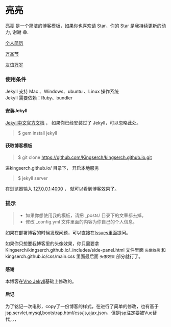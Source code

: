 # 亮亮

[亮亮](https://github.com/Kingserch/kingserch.github.io) 是一个简洁的博客模板，如果你也喜欢请 Star，你的 Star 是我持续更新的动力, 谢谢 😄.

[个人简历](https://kingserch.github.io/qzl/public)

[万圣节](https://kingserch.github.io/hallowsday)

[友谊万岁](https://kingserch.github.io/line)

### 使用条件

Jekyll 支持 Mac 、Windows、ubuntu 、Linux 操作系统                     
Jekyll 需要依赖：Ruby、bundler

#### 安装Jekyll

[Jekyll中文官方文档](http://jekyll.bootcss.com/) ， 如果你已经安装过了 Jekyll，可以忽略此处。

> $ gem install jekyll

#### 获取博客模板

> $ git clone https://github.com/Kingserch/kingserch.github.io.git
 

进kingserch.github.io/ 目录下， 开启本地服务 

> $ jekyll server

在浏览器输入 [127.0.0.1:4000](127.0.0.1:4000) ， 就可以看到博客效果了。

### 提示

>* 如果你想使用我的模板，请把 _posts/ 目录下的文章都去掉。
>* 修改 _config.yml 文件里面的内容为你自己的个人信息。

如果在部署博客的时候发现问题，可以直接在[Issues](https://github.com/Kingserch/kingserch.github.io/issues)里面提问。        


如果你只想要我博客里的头像效果，你只需要拿 Kingserch/kingserch.github.io/_includes/side-panel.html 文件里面 `头像效果` 和 kingserch.github.io/css/main.css 里面最后面 `头像效果` 部分就行了。


#### 感谢   

本博客在[Vno Jekyll](https://github.com/onevcat/vno-jekyll)基础上修改的。 

#### 后记 
为了铭记一次电影，copy了一份博客的样式，在进行了简单的修改，也有基于jsp,servlet,mysql,bootstrap,html/css/js,ajax,json，但是jsp注定要被Vue替代，，，